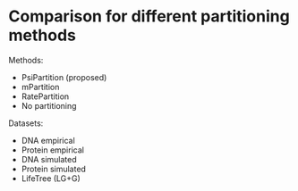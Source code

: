 # Comparison for different partitioning methods

Methods:
- PsiPartition (proposed)
- mPartition
- RatePartition
- No partitioning

Datasets:
- DNA empirical
- Protein empirical
- DNA simulated
- Protein simulated
- LifeTree (LG+G)